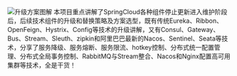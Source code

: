 ![升级方案图解](https://camo.githubusercontent.com/77c3450c3f5a24c9b30bd6ea7cacf2cc4715d3aa/68747470733a2f2f63646e2e6e6c61726b2e636f6d2f79757175652f302f323032302f706e672f3434303234372f313539313235343632313433372d33643737316263642d623064322d343534382d396161372d6431353239363530623764382e706e67)
本项目重点讲解了SpringCloud各种组件停止更新进入维护阶段后，后续技术组件的升级和替换策略及方案选型，既有传统Eureka、Ribbon、OpenFeign、Hystrix、Config等技术的升级讲解，又有Consul、Gateway、Bus、Stream、Sleuth、zipkin和阿里巴巴最新的Nacos、Sentinel、Seata等技术，分享了服务降级、服务熔断、服务限流、hotkey控制、分布式统一配置管理、分布式全局事务控制、RabbitMQ与Stream整合、Nacos和Nginx配置高可用集群等技术，全是干货！
